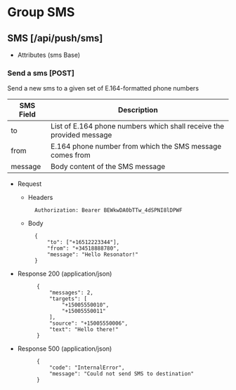 # Group SMS

## SMS [/api/push/sms]

+ Attributes (sms Base)

### Send a sms [POST]
Send a new sms to a given set of E.164-formatted phone numbers

| SMS Field   | Description                                                          |
|-------------|----------------------------------------------------------------------|
| to          | List of E.164 phone numbers which shall receive the provided message |
| from        | E.164 phone number from which the SMS message comes from             |
| message     | Body content of the SMS message                                      |

+ Request

    + Headers

            Authorization: Bearer BEWkwDA0bTTw_4dSPNI8lDPWF
    + Body

            {
                "to": ["+16512223344"],
                "from": "+34518888780",
                "message": "Hello Resonator!"
            }

+ Response 200 (application/json)

            {
                "messages": 2,
                "targets": [
                    "+15005550010",
                    "+15005550011"
                ],
                "source": "+15005550006",
                "text": "Hello there!"
            }

+ Response 500 (application/json)

            {
                "code": "InternalError",
                "message": "Could not send SMS to destination"
            }
